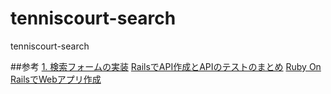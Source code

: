 # tenniscourt-search
tenniscourt-search

##参考
[1. 検索フォームの実装](http://rails.densan-labs.net/form/search_form.html)
[RailsでAPI作成とAPIのテストのまとめ](http://ruby-rails.hatenadiary.com/entry/20150108/1420675366)
[Ruby On RailsでWebアプリ作成](http://qiita.com/CyberMergina/items/89d23b94e2138049b6f9)